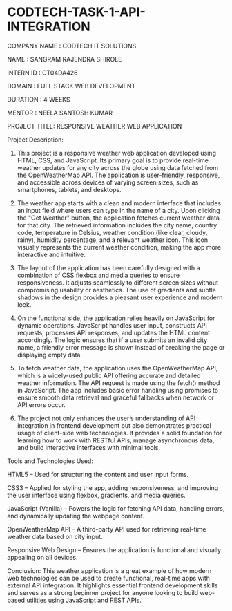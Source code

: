 # CODTECH-TASK-1-API-INTEGRATION

COMPANY NAME : CODTECH IT SOLUTIONS

NAME : SANGRAM RAJENDRA SHIROLE

INTERN ID : CT04DA426

DOMAIN : FULL STACK WEB DEVELOPMENT

DURATION : 4 WEEKS

MENTOR : NEELA SANTOSH KUMAR

PROJECT TITLE: RESPONSIVE WEATHER WEB APPLICATION


Project Description:
1) This project is a responsive weather web application developed using HTML, CSS, and JavaScript. Its primary goal is to provide real-time weather updates for any city across the globe using data fetched from the OpenWeatherMap API. The application is user-friendly, responsive, and accessible across devices of varying screen sizes, such as smartphones, tablets, and desktops.

2) The weather app starts with a clean and modern interface that includes an input field where users can type in the name of a city. Upon clicking the "Get Weather" button, the application fetches current weather data for that city. The retrieved information includes the city name, country code, temperature in Celsius, weather condition (like clear, cloudy, rainy), humidity percentage, and a relevant weather icon. This icon visually represents the current weather condition, making the app more interactive and intuitive.

3) The layout of the application has been carefully designed with a combination of CSS flexbox and media queries to ensure responsiveness. It adjusts seamlessly to different screen sizes without compromising usability or aesthetics. The use of gradients and subtle shadows in the design provides a pleasant user experience and modern look.

4) On the functional side, the application relies heavily on JavaScript for dynamic operations. JavaScript handles user input, constructs API requests, processes API responses, and updates the HTML content accordingly. The logic ensures that if a user submits an invalid city name, a friendly error message is shown instead of breaking the page or displaying empty data.

5) To fetch weather data, the application uses the OpenWeatherMap API, which is a widely-used public API offering accurate and detailed weather information. The API request is made using the fetch() method in JavaScript. The app includes basic error handling using promises to ensure smooth data retrieval and graceful fallbacks when network or API errors occur.

6) The project not only enhances the user’s understanding of API integration in frontend development but also demonstrates practical usage of client-side web technologies. It provides a solid foundation for learning how to work with RESTful APIs, manage asynchronous data, and build interactive interfaces with minimal tools.

Tools and Technologies Used:

HTML5 – Used for structuring the content and user input forms.

CSS3 – Applied for styling the app, adding responsiveness, and improving the user interface using flexbox, gradients, and media queries.

JavaScript (Vanilla) – Powers the logic for fetching API data, handling errors, and dynamically updating the webpage content.

OpenWeatherMap API – A third-party API used for retrieving real-time weather data based on city input.

Responsive Web Design – Ensures the application is functional and visually appealing on all devices.

Conclusion:
This weather application is a great example of how modern web technologies can be used to create functional, real-time apps with external API integration. It highlights essential frontend development skills and serves as a strong beginner project for anyone looking to build web-based utilities using JavaScript and REST APIs.

